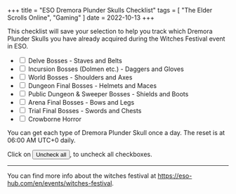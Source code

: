 +++
title = "ESO Dremora Plunder Skulls Checklist"
tags = [
    "The Elder Scrolls Online",
    "Gaming"
]
date = 2022-10-13
+++

This checklist will save your selection to help you track which Dremora Plunder Skulls you have already acquired during the Witches Festival event in ESO.

<ul class="list-group my-4">
    <li class="list-group-item">
        <input class="form-check-input me-1 save-cb-state" type="checkbox" id="delve">
        <label class="form-check-label" for="delve">Delve Bosses<span class="text-muted"> - Staves and Belts</span></label>
    </li>
    <li class="list-group-item">
        <input class="form-check-input me-1 save-cb-state" type="checkbox" id="insurgent">
        <label class="form-check-label" for="insurgent">Incursion Bosses (Dolmen etc.)<span class="text-muted"> - Daggers and Gloves</span></label>
    </li>
    <li class="list-group-item">
        <input class="form-check-input me-1 save-cb-state" type="checkbox" id="world">
        <label class="form-check-label" for="world">World Bosses<span class="text-muted"> - Shoulders and Axes</span></label>
    </li>
    <li class="list-group-item">
        <input class="form-check-input me-1 save-cb-state" type="checkbox" id="dungeon">
        <label class="form-check-label" for="dungeon">Dungeon Final Bosses<span class="text-muted"> - Helmets and Maces</span></label>
    </li>
    <li class="list-group-item">
        <input class="form-check-input me-1 save-cb-state" type="checkbox" id="public">
        <label class="form-check-label" for="public">Public Dungeon & Sweeper Bosses<span class="text-muted"> - Shields and Boots</span></label>
    </li>
    <li class="list-group-item">
        <input class="form-check-input me-1 save-cb-state" type="checkbox" id="arena">
        <label class="form-check-label" for="arena">Arena Final Bosses<span class="text-muted"> - Bows and Legs</span></label>
    </li>
    <li class="list-group-item">
        <input class="form-check-input me-1 save-cb-state" type="checkbox" id="trial">
        <label class="form-check-label" for="trial">Trial Final Bosses<span class="text-muted"> - Swords and Chests</span></label>
    </li>
    <li class="list-group-item">
        <input class="form-check-input me-1 save-cb-state" type="checkbox" id="crow">
        <label class="form-check-label" for="crow">Crowborne Horror<span class="text-muted"></span></label>
    </li>
</ul>

You can get each type of Dremora Plunder Skull once a day. The reset is at 06:00 AM UTC+0 daily.

Click on <button type="button" class="btn btn-outline-danger" OnClick="uncheck_all()">Uncheck all</button>, to uncheck all checkboxes.

<hr class="my-5">

You can find more info about the witches festival at <https://eso-hub.com/en/events/witches-festival>.

<script>
// Source: http://www.marcorpsa.com/ee/t2641.html
(function () {
    var cbstate;

    window.addEventListener('load', function () {
        cbstate = JSON.parse(localStorage['CBState'] || '{}');

        for (var i in cbstate) {
            var el = document.querySelector('input[id="' + i + '"]');
            if (el) el.checked = true;
        }

        var cb = document.getElementsByClassName('save-cb-state');

        for (var i = 0; i < cb.length; i++) {

            cb[i].addEventListener('click', function (evt) {
                // get the cbstate again, in case uncheck_all was invoked
                cbstate = JSON.parse(localStorage['CBState'] || '{}');

                if (this.checked) {
                    cbstate[this.id] = true;
                }
                else if (cbstate[this.id]) {
                    delete cbstate[this.id];
                }

                localStorage.CBState = JSON.stringify(cbstate);
            });
        }
    });
})();

function uncheck_all() {
    document.querySelectorAll('input[type=checkbox]').forEach(el => el.checked = false)
    localStorage.CBState = "{}";
}
</script>

